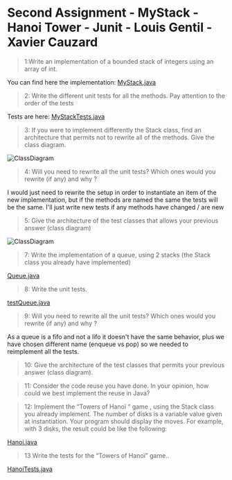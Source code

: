 # Second Assignment - MyStack - Hanoi Tower - Junit - Louis Gentil - Xavier Cauzard

>1:Write an implementation of a bounded stack of integers using an array of int.

You can find here the implementation: [MyStack.java](https://github.com/lomithrani/SoftwareQuality/blob/master/Assignment2/src/main/java/SoftwareQuality/Assignment2/MyStack.java) 
>2: Write the different unit tests for all the methods. Pay attention to the order of the tests

Tests are here: [MyStackTests.java](https://github.com/lomithrani/SoftwareQuality/blob/master/Assignment2/src/test/java/SoftwareQuality/Assignment2/MyStackTests.java)
>3: If you were to implement differently the Stack class, find an architecture that permits not to rewrite all of the methods. Give the class diagram.

![ClassDiagram](https://github.com/lomithrani/SoftwareQuality/blob/master/Assignment2/MyStack.png)

>4: Will you need to rewrite all the unit tests? Which ones would you rewrite (if any) and why ?

I would just need to rewrite the setup in order to instantiate an item of the new implementation, but if the methods are named the same the tests will be the same. I'll just write new tests if any methods have changed / are new
>5: Give the architecture of the test classes that allows your previous answer (class diagram)

![ClassDiagram](https://github.com/lomithrani/SoftwareQuality/blob/master/Assignment2/MyStackTest2.png)

>7: Write the implementation of a queue, using 2 stacks (the Stack class you already have implemented)

[Queue.java](https://github.com/lomithrani/SoftwareQuality/blob/master/Assignment2/src/main/java/SoftwareQuality/Assignment2/MyQueue.java)
>8: Write the unit tests.

[testQueue.java](https://github.com/lomithrani/SoftwareQuality/blob/master/Assignment2/src/test/java/SoftwareQuality/Assignment2/MyQueueTests.java)
>9: Will you need to rewrite all the unit tests? Which ones would you rewrite (if any) and why ?

As a queue is a fifo and not a lifo it doesn't have the same behavior, plus we have chosen different name (enqueue vs pop) so we needed to reimplement all the tests.

>10: Give the architecture of the test classes that permits your previous answer (class diagram).

>11: Consider the code reuse you have done. In your opinion, how could we best implement the reuse in Java?

>12: Implement the “Towers of Hanoï “ game , using the Stack class you already implement. The number of disks is a variable value given at instantiation. Your program should display the moves. For example, with 3 disks, the result could be like the following:

[Hanoi.java](https://github.com/lomithrani/SoftwareQuality/blob/master/Assignment2/src/main/java/SoftwareQuality/Assignment2/HanoiTower.java)
>13 Write the tests for the “Towers of Hanoï” game..

[HanoiTests.java](https://github.com/lomithrani/SoftwareQuality/blob/master/Assignment2/src/test/java/SoftwareQuality/Assignment2/HanoiTowerTests.java)

